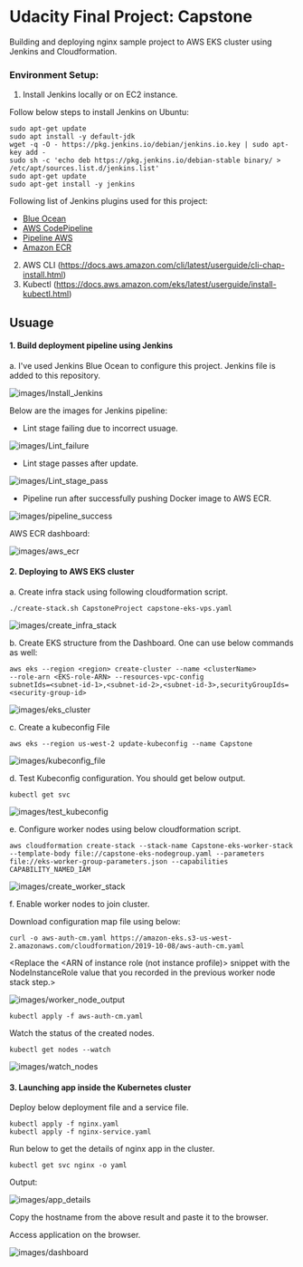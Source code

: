 # Udacity Final Project: Capstone

Building and deploying nginx sample project to AWS EKS cluster using Jenkins and Cloudformation.

### Environment Setup:

1. Install Jenkins locally or on EC2 instance.

Follow below steps to install Jenkins on Ubuntu:

```
sudo apt-get update
sudo apt install -y default-jdk
wget -q -O - https://pkg.jenkins.io/debian/jenkins.io.key | sudo apt-key add -
sudo sh -c 'echo deb https://pkg.jenkins.io/debian-stable binary/ > /etc/apt/sources.list.d/jenkins.list'
sudo apt-get update
sudo apt-get install -y jenkins
```

Following list of Jenkins plugins used for this project:

- [Blue Ocean](https://wiki.jenkins.io/display/JENKINS/Blue+Ocean+Plugin)
- [AWS CodePipeline](https://wiki.jenkins.io/display/JENKINS/AWS+CodePipeline+Plugin)
- [Pipeline AWS](https://wiki.jenkins.io/display/JENKINS/Pipeline+AWS+Plugin)
- [Amazon ECR](https://wiki.jenkins.io/display/JENKINS/Amazon+ECR)

2. AWS CLI (https://docs.aws.amazon.com/cli/latest/userguide/cli-chap-install.html)
3. Kubectl (https://docs.aws.amazon.com/eks/latest/userguide/install-kubectl.html)

## Usuage

#### 1. Build deployment pipeline using Jenkins

a. I've used Jenkins Blue Ocean to configure this project. Jenkins file is added to this repository.

![images/Install_Jenkins](images/Install_Jenkins.png)

Below are the images for Jenkins pipeline:

- Lint stage failing due to incorrect usuage.

![images/Lint_failure](images/Lint_stage_failure.png)

- Lint stage passes after update.

![images/Lint_stage_pass](images/Lint_stage_pass.png)

- Pipeline run after successfully pushing Docker image to AWS ECR.

![images/pipeline_success](images/pipeline_success.png)

AWS ECR dashboard:

![images/aws_ecr](images/aws_ecr.png)

#### 2. Deploying to AWS EKS cluster

a. Create infra stack using following cloudformation script.

```
./create-stack.sh CapstoneProject capstone-eks-vps.yaml
```
![images/create_infra_stack](images/create_infra_stack.png)

b. Create EKS structure from the Dashboard. One can use below commands as well:

```
aws eks --region <region> create-cluster --name <clusterName>
--role-arn <EKS-role-ARN> --resources-vpc-config
subnetIds=<subnet-id-1>,<subnet-id-2>,<subnet-id-3>,securityGroupIds=
<security-group-id>
```
![images/eks_cluster](images/eks_cluster.png)

c. Create a kubeconfig File

```
aws eks --region us-west-2 update-kubeconfig --name Capstone
```
![images/kubeconfig_file](images/kubeconfig_file.png)

d. Test Kubeconfig configuration. You should get below output.

```
kubectl get svc
```
![images/test_kubeconfig](images/test_kubeconfig.png)

e. Configure worker nodes using below cloudformation script.

```
aws cloudformation create-stack --stack-name Capstone-eks-worker-stack --template-body file://capstone-eks-nodegroup.yaml --parameters file://eks-worker-group-parameters.json --capabilities CAPABILITY_NAMED_IAM
```
![images/create_worker_stack](images/create_worker_stack.png)

f. Enable worker nodes to join cluster.

Download configuration map file using below:

```
curl -o aws-auth-cm.yaml https://amazon-eks.s3-us-west-2.amazonaws.com/cloudformation/2019-10-08/aws-auth-cm.yaml
```
<Replace the <ARN of instance role (not instance profile)> snippet with the NodeInstanceRole value that you recorded in the previous worker node stack step.>

![images/worker_node_output](images/worker_node_output.png)

```
kubectl apply -f aws-auth-cm.yaml
```
Watch the status of the created nodes.

```
kubectl get nodes --watch
```
![images/watch_nodes](images/watch_nodes.png)

#### 3. Launching app inside the Kubernetes cluster

Deploy below deployment file and a service file.

```
kubectl apply -f nginx.yaml
kubectl apply -f nginx-service.yaml
```

Run below to get the details of nginx app in the cluster.

```
kubectl get svc nginx -o yaml
```

Output:

![images/app_details](images/app_details.png)

Copy the hostname from the above result and paste it to the browser.

Access application on the browser.

![images/dashboard](images/dashboard.png)
